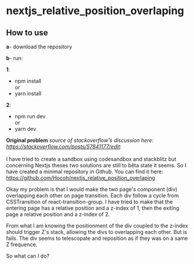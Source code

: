 # nextjs_relative_position_overlaping

## How to use

**a**- download the repository

**b**- run: <br>

**1**: <br>
- npm install  <br>
or<br/>
- yarn install <br> 

**2**: <br>
- npm run dev  <br>
or <br>
- yarn dev <br>

**Original problem** *source of stackoverflow's discussion here: https://stackoverflow.com/posts/57841177/edit*: <br> <br>
I have tried to create a sandbox using codesandbox and stackblitz but concerning Nextjs theses two solutions are still to bêta state it seems. So I have created a minimal repository in Github. You can find it here: https://github.com/Hocoh/nextjs_relative_position_overlaping

Okay my problem is that I would make the two page's component (div) overlapping each other on page transition. Each div follow a cycle from CSSTransition of react-transition-group. I have tried to make that the entering page has a relative position and a z-index of 1, then the exiting page a relative position and a z-index of 2. 

From what I am knowing the positionment of the div coupled to the z-index should trigger Z's stack, allowing the divs to overlapping each other. But is fails. The div seems to telescopate and reposition as if they was on a same Z frequence. 

So what can I do? 
